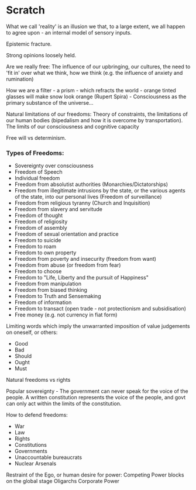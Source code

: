 # Scratch

What we call 'reality' is an illusion we that, to a large extent, we all happen to agree upon - an internal model of sensory inputs.

Epistemic fracture.

Strong opinions loosely held.

Are we really free:
The influence of our upbringing, our cultures, the need to 'fit in' over what we think, how we think (e.g. the influence of anxiety and rumination)

How we are a filter - a prism - which refracts the world - orange tinted glasses will make snow look orange (Rupert Spira) - Consciousness as the primary substance of the universe...

Natural limitations of our freedoms:
Theory of constraints, the limitations of our human bodies (bipedalism and how it is overcome by transportation).
The limits of our consciousness and cognitive capacity

Free will vs determinism.


### Types of Freedoms:
- Sovereignty over consciousness
- Freedom of Speech
- Individual freedom
- Freedom from absolutist authorities (Monarchies/Dictatorships)
- Freedom from illegitimate intrusions by the state, or the various agents of the state, into our personal lives (Freedom of surveillance)
- Freedom from religious tyranny (Church and Inquisition)
- Freedom from slavery and servitude
- Freedom of thought
- Freedom of religiosity
- Freedom of assembly
- Freedom of sexual orientation and practice
- Freedom to suicide
- Freedom to roam
- Freedom to own property
- Freedom from poverty and insecurity (freedom from want)
- Freedom from abuse (or freedom from fear)
- Freedom to choose
- Freedom to "Life, Liberty and the pursuit of Happiness"
- Freedom from manipulation
- Freedom from biased thinking
- Freedom to Truth and Sensemaking
- Freedom of information
- Freedom to transact (open trade - not protectionism and subsidisation)
- Free money (e.g. not currency in fiat form)



Limiting words which imply the unwarranted imposition of value judgements on oneself, or others:
- Good
- Bad
- Should
- Ought
- Must


Natural freedoms vs rights


Popular sovereignty - The government can never speak for the voice of the people. A written constitution represents the voice of the people, and govt can only act within the limits of the constitution.

How to defend freedoms:
- War
- Law
- Rights
- Constitutions
- Governments
- Unaccountable bureaucrats
- Nuclear Arsenals

Restraint of the Ego, or human desire for power:
Competing Power blocks on the global stage
Oligarchs
Corporate Power


